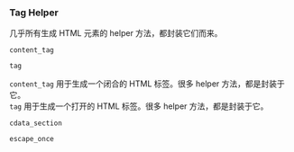 ### Tag Helper

几乎所有生成 HTML 元素的 helper 方法，都封装它们而来。

```
content_tag

tag
```

`content_tag` 用于生成一个闭合的 HTML 标签。很多 helper 方法，都是封装于它。
<br>
`tag` 用于生成一个打开的 HTML 标签。很多 helper 方法，都是封装于它。

```
cdata_section

escape_once
```
